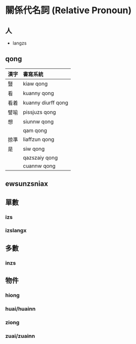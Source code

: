 # 關係代名詞 (Relative Pronoun)

## 人

* langzs

## qong

| 漢字 | 書寫系統 |
| :--- | :--- |
| 豎 | kiaw qong |
| 看 | kuanny qong |
| 看着 | kuanny diurff qong |
| 譬喻 | pissjuzs qong |
| 想 | siunnw qong |
| | qam qong |
| 掠準 | liaffzun qong |
| 是 | siw qong |
|| qazszaiy qong |
|| cuannw qong |

## ewsunzsniax

## 單數

### izs

### izslangx

## 多數

### inzs

## 物件

### hiong

### huai/huainn

### ziong

### zuai/zuainn
